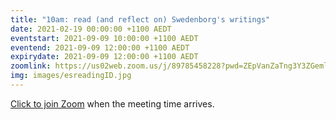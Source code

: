 ```yaml
---
title: "10am: read (and reflect on) Swedenborg's writings"
date: 2021-02-19 00:00:00 +1100 AEDT
eventstart: 2021-09-09 10:00:00 +1100 AEDT
eventend: 2021-09-09 12:00:00 +1100 AEDT
expirydate: 2021-09-09 12:00:00 +1100 AEDT
zoomlink: https://us02web.zoom.us/j/89785458228?pwd=ZEpVanZaTng3Y3ZGeml0R2RjcTY1QT09
img: images/esreadingID.jpg
---
```


[Click to join Zoom](https://us02web.zoom.us/j/89785458228?pwd=ZEpVanZaTng3Y3ZGeml0R2RjcTY1QT09) when the meeting time arrives.


